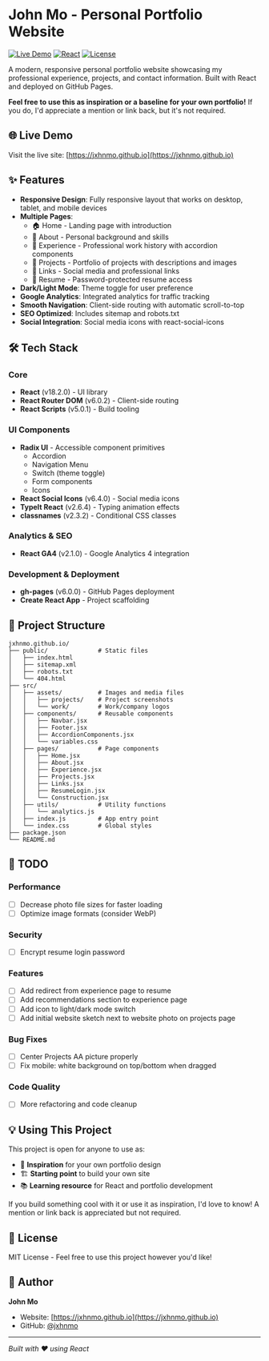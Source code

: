 # John Mo - Personal Portfolio Website

[![Live Demo](https://img.shields.io/badge/demo-live-brightgreen)](https://jxhnmo.github.io)
[![React](https://img.shields.io/badge/React-18.2.0-blue)](https://reactjs.org/)
[![License](https://img.shields.io/badge/license-MIT-green)]()

A modern, responsive personal portfolio website showcasing my professional experience, projects, and contact information. Built with React and deployed on GitHub Pages.

**Feel free to use this as inspiration or a baseline for your own portfolio!** If you do, I'd appreciate a mention or link back, but it's not required.

## 🌐 Live Demo

Visit the live site: [https://jxhnmo.github.io](https://jxhnmo.github.io)

## ✨ Features

- **Responsive Design**: Fully responsive layout that works on desktop, tablet, and mobile devices
- **Multiple Pages**:
  - 🏠 Home - Landing page with introduction
  - 👤 About - Personal background and skills
  - 💼 Experience - Professional work history with accordion components
  - 🚀 Projects - Portfolio of projects with descriptions and images
  - 🔗 Links - Social media and professional links
  - 📄 Resume - Password-protected resume access
- **Dark/Light Mode**: Theme toggle for user preference
- **Google Analytics**: Integrated analytics for traffic tracking
- **Smooth Navigation**: Client-side routing with automatic scroll-to-top
- **SEO Optimized**: Includes sitemap and robots.txt
- **Social Integration**: Social media icons with react-social-icons

## 🛠️ Tech Stack

### Core

- **React** (v18.2.0) - UI library
- **React Router DOM** (v6.0.2) - Client-side routing
- **React Scripts** (v5.0.1) - Build tooling

### UI Components

- **Radix UI** - Accessible component primitives
  - Accordion
  - Navigation Menu
  - Switch (theme toggle)
  - Form components
  - Icons
- **React Social Icons** (v6.4.0) - Social media icons
- **TypeIt React** (v2.6.4) - Typing animation effects
- **classnames** (v2.3.2) - Conditional CSS classes

### Analytics & SEO

- **React GA4** (v2.1.0) - Google Analytics 4 integration

### Development & Deployment

- **gh-pages** (v6.0.0) - GitHub Pages deployment
- **Create React App** - Project scaffolding

## 📁 Project Structure

```
jxhnmo.github.io/
├── public/              # Static files
│   ├── index.html
│   ├── sitemap.xml
│   ├── robots.txt
│   └── 404.html
├── src/
│   ├── assets/          # Images and media files
│   │   ├── projects/    # Project screenshots
│   │   └── work/        # Work/company logos
│   ├── components/      # Reusable components
│   │   ├── Navbar.jsx
│   │   ├── Footer.jsx
│   │   ├── AccordionComponents.jsx
│   │   └── variables.css
│   ├── pages/           # Page components
│   │   ├── Home.jsx
│   │   ├── About.jsx
│   │   ├── Experience.jsx
│   │   ├── Projects.jsx
│   │   ├── Links.jsx
│   │   ├── ResumeLogin.jsx
│   │   └── Construction.jsx
│   ├── utils/           # Utility functions
│   │   └── analytics.js
│   ├── index.js         # App entry point
│   └── index.css        # Global styles
├── package.json
└── README.md
```

## 📝 TODO

### Performance

- [ ] Decrease photo file sizes for faster loading
- [ ] Optimize image formats (consider WebP)

### Security

- [ ] Encrypt resume login password

### Features

- [ ] Add redirect from experience page to resume
- [ ] Add recommendations section to experience page
- [ ] Add icon to light/dark mode switch
- [ ] Add initial website sketch next to website photo on projects page

### Bug Fixes

- [ ] Center Projects AA picture properly
- [ ] Fix mobile: white background on top/bottom when dragged

### Code Quality

- [ ] More refactoring and code cleanup

## 💡 Using This Project

This project is open for anyone to use as:

- 🎨 **Inspiration** for your own portfolio design
- 🏗️ **Starting point** to build your own site
- 📚 **Learning resource** for React and portfolio development

If you build something cool with it or use it as inspiration, I'd love to know! A mention or link back is appreciated but not required.

## 📄 License

MIT License - Feel free to use this project however you'd like!

## 👤 Author

**John Mo**

- Website: [https://jxhnmo.github.io](https://jxhnmo.github.io)
- GitHub: [@jxhnmo](https://github.com/jxhnmo)

---

_Built with ❤️ using React_
